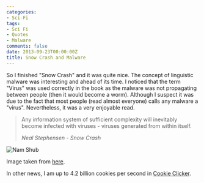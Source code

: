 ```yaml
---
categories:
- Sci-Fi
tags:
- Sci Fi
- Quotes
- Malware
comments: false
date: 2013-09-23T00:00:00Z
title: Snow Crash and Malware
---
```


So I finished "Snow Crash" and it was quite nice. The concept of linguistic malware was interesting and ahead of its time.
I noticed that the term "Virus" was used correctly in the book as the malware
 was not propagating between people (then it would become a worm).
Although I suspect it was due to the fact that most people (read almost everyone)
 calls any malware a "virus". Nevertheless, it was a very enjoyable read.

> Any information system of sufficient complexity will inevitably become
> infected with viruses - viruses generated from within itself.
>
> <cite>Neal Stephensen - Snow Crash</cite>

![Nam Shub](http://www.michaeljohngrist.com/wp-content/uploads/2012/12/nam.jpg)

Image taken from [here][namshub URL].

In other news, I am up to 4.2 billion cookies per second in [Cookie Clicker][cookie].

[cookie]: http://orteil.dashnet.org/cookieclicker/
[namshub URL]: http://www.michaeljohngrist.com/2012/12/why-neal-stephensons-snow-crash-was-half-baked-ahtfi/
